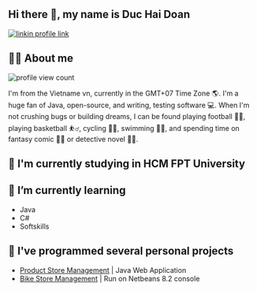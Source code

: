 ## Hi there 👋, my name is Duc Hai Doan

[![linkin profile link](https://img.shields.io/badge/LinkedIn-4880f1?style=for-the-badge&logo=linkedin&logoColor=white)](https://www.linkedin.com/in/duc-hai-doan-62a755197/)

## 🙋‍♂️ About me
![profile view count](https://komarev.com/ghpvc/?username=haibeu2901)

I'm from the Vietname vn, currently in the GMT+07 Time Zone 🌎. I'm a huge fan of Java, open-source, and writing, testing software 💻. When I'm not crushing bugs or building dreams, I can be found playing football 🏃‍♂️, playing basketball ⛹️‍♂️, cycling 🚵‍♂️, swimming 🏊‍♂️, and spending time on fantasy comic 🤹‍♂️ or detective novel 🕵️‍♂️.

## 🔭 I'm currently studying in HCM FPT University

## 🌱 I’m currently learning
- Java
- C#
- Softskills

## 🔨 I've programmed several personal projects 
- [Product Store Management](https://github.com/haibeu2901/prj301-ProductIntroduction) | Java Web Application
- [Bike Store Management](https://github.com/haibeu2901/lab211-BikeStore) | Run on Netbeans 8.2 console
